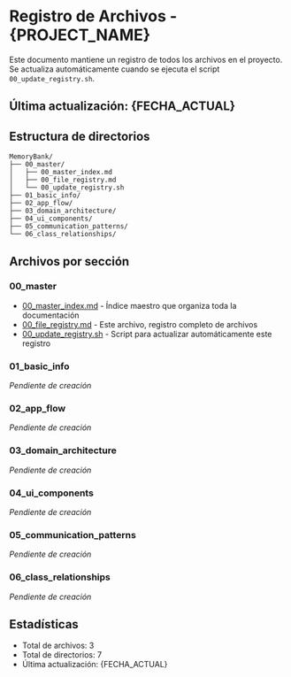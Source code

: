 # Registro de Archivos - {PROJECT_NAME}

Este documento mantiene un registro de todos los archivos en el proyecto.
Se actualiza automáticamente cuando se ejecuta el script `00_update_registry.sh`.

## Última actualización: {FECHA_ACTUAL}

## Estructura de directorios

```
MemoryBank/
├── 00_master/
│   ├── 00_master_index.md
│   ├── 00_file_registry.md
│   └── 00_update_registry.sh
├── 01_basic_info/
├── 02_app_flow/
├── 03_domain_architecture/
├── 04_ui_components/
├── 05_communication_patterns/
└── 06_class_relationships/
```

## Archivos por sección

### 00_master
- [00_master_index.md](00_master_index.md) - Índice maestro que organiza toda la documentación
- [00_file_registry.md](00_file_registry.md) - Este archivo, registro completo de archivos
- [00_update_registry.sh](00_update_registry.sh) - Script para actualizar automáticamente este registro

### 01_basic_info
*Pendiente de creación*

### 02_app_flow
*Pendiente de creación*

### 03_domain_architecture
*Pendiente de creación*

### 04_ui_components
*Pendiente de creación*

### 05_communication_patterns
*Pendiente de creación*

### 06_class_relationships
*Pendiente de creación*

## Estadísticas
- Total de archivos: 3
- Total de directorios: 7
- Última actualización: {FECHA_ACTUAL}

